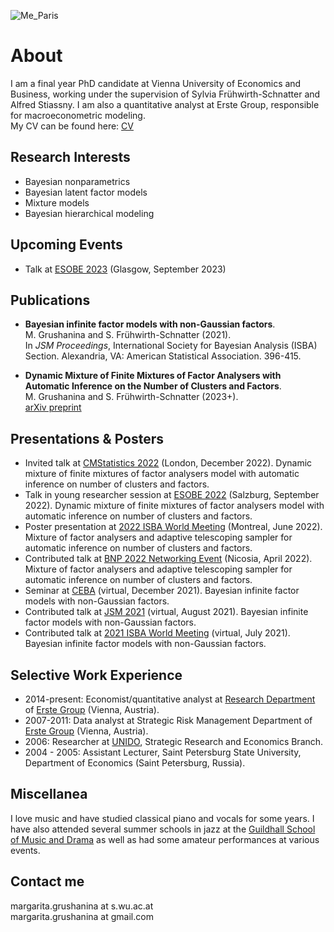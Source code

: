 
![Me_Paris](https://user-images.githubusercontent.com/89254397/170114042-7f9c4514-8d97-4925-9c5f-c3762a4ea7ef.jpg)

# About

I am a final year PhD candidate at Vienna University of Economics and Business, working under the supervision of Sylvia Frühwirth-Schnatter and Alfred Stiassny. I am also a quantitative analyst at Erste Group, responsible for macroeconometric modeling.  
My CV can be found here: [CV](CV.pdf)

## Research Interests
- Bayesian nonparametrics
- Bayesian latent factor models
- Mixture models
- Bayesian hierarchical modeling

## Upcoming Events
- Talk at [ESOBE 2023](https://www.gla.ac.uk/schools/business/events/headline_929062_en.html) (Glasgow, September 2023)

## Publications
- **Bayesian infinite factor models with non-Gaussian factors**.  
M. Grushanina and S. Frühwirth-Schnatter (2021).   
In *JSM Proceedings*, International Society for Bayesian Analysis (ISBA) Section. Alexandria, VA: American Statistical Association. 396-415.

- **Dynamic Mixture of Finite Mixtures of Factor Analysers with Automatic Inference on the Number of Clusters and Factors**.  
M. Grushanina and S. Frühwirth-Schnatter (2023+).   
[arXiv preprint](http://arxiv.org/abs/2307.07045)

## Presentations & Posters
- Invited talk at [CMStatistics 2022](http://www.cmstatistics.org/CMStatistics2022/) (London, December 2022). Dynamic mixture of finite mixtures of factor analysers model with automatic inference on number of clusters and factors.
- Talk in young researcher session at [ESOBE 2022](https://sites.google.com/view/esobe2022salzburg/home) (Salzburg, September 2022). Dynamic mixture of finite mixtures of factor analysers model with automatic inference on number of clusters and factors.
- Poster presentation at [2022 ISBA World Meeting](https://isbawebmaster.github.io/ISBA2022/) (Montreal, June 2022). Mixture of factor analysers and adaptive telescoping sampler for automatic inference on number of clusters and factors.
- Contributed talk at [BNP 2022 Networking Event](http://cyprusconferences.org/bnp2022/) (Nicosia, April 2022). Mixture of factor analysers and adaptive telescoping sampler for automatic inference on number of clusters and factors.
- Seminar at [CEBA](https://ceba-lab.org/eng) (virtual, December 2021). Bayesian infinite factor models with non-Gaussian factors.
- Contributed talk at [JSM 2021](https://ww2.amstat.org/meetings/jsm/2021/) (virtual, August 2021). Bayesian infinite factor models with non-Gaussian factors.
- Contributed talk at [2021 ISBA World Meeting](https://events.stat.uconn.edu/ISBA2021/) (virtual, July 2021). Bayesian infinite factor models with non-Gaussian factors.

## Selective Work Experience
- 2014-present: Economist/quantitative analyst at [Research Department](https://www.erstegroup.com/en/research) of [Erste Group](https://www.erstegroup.com/en/home) (Vienna, Austria).
- 2007-2011: Data analyst at Strategic Risk Management Department of [Erste Group](https://www.erstegroup.com/en/home) (Vienna, Austria).
- 2006: Researcher at [UNIDO](https://www.unido.org), Strategic Research and Economics Branch.
- 2004 - 2005: Assistant Lecturer, Saint Petersburg State University, Department of Economics (Saint Petersburg, Russia).

## Miscellanea

I love music and have studied classical piano and vocals for some years. I have also attended several summer schools in jazz at the [Guildhall School of Music and Drama](https://www.gsmd.ac.uk) as well as had some amateur performances at various events.

## Contact me

margarita.grushanina at s.wu.ac.at        
margarita.grushanina at gmail.com



